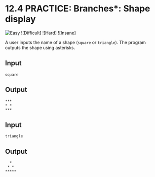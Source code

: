 # 12.4 PRACTICE: Branches*: Shape display
![Easy] ![Difficult] ![Hard] ![Insane]

A user inputs the name of a shape (`square` or `triangle`).
The program outputs the shape using asterisks.

## Input
`square`

## Output
```
***
* *
***
```

## Input
`triangle`

## Output
```
  *
 * *
*****
```

[Easy]: https://flat.badgen.net/badge/Easy/★☆☆☆/green